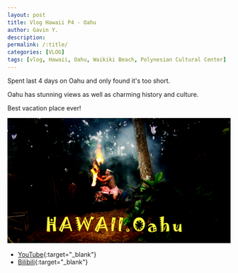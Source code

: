 ```yaml
---
layout: post
title: Vlog Hawaii P4 - Oahu
author: Gavin Y.
description:
permalink: /:title/
categories: [VLOG]
tags: [vlog, Hawaii, Oahu, Waikiki Beach, Polynesian Cultural Center]
---
```


Spent last 4 days on Oahu and only found it's too short.

Oahu has stunning views as well as charming history and culture.

Best vacation place ever!

![Create Query](/images/20210424-vlog-hawaii-p4-oahu/cover.jpg)

- [YouTube](https://youtu.be/zcuemUe-x2g){:target="_blank"}
- [Bilibili](https://www.bilibili.com/video/BV1Ah411m7Ps){:target="_blank"}
